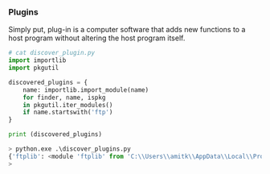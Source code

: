 
### Plugins
Simply put, plug-in is a computer software that adds new functions to a host program without altering the host program itself. 
```py
# cat discover_plugin.py
import importlib
import pkgutil

discovered_plugins = {
    name: importlib.import_module(name)
    for finder, name, ispkg
    in pkgutil.iter_modules()
    if name.startswith('ftp')
}

print (discovered_plugins)

> python.exe .\discover_plugins.py
{'ftplib': <module 'ftplib' from 'C:\\Users\\amitk\\AppData\\Local\\Programs\\Python\\Python310\\lib\\ftplib.py'>}
> 
```
